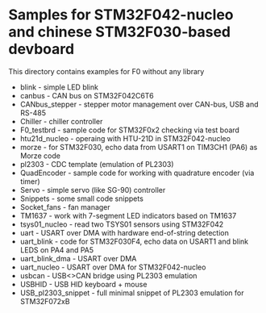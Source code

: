 Samples for STM32F042-nucleo and chinese STM32F030-based devboard
=================================

This directory contains examples for F0 without any library

- blink - simple LED blink
- canbus - CAN bus on STM32F042C6T6
- CANbus_stepper - stepper motor management over CAN-bus, USB and RS-485
- Chiller - chiller controller
- F0_testbrd - sample code for STM32F0x2 checking via test board
- htu21d_nucleo - operaing with HTU-21D in STM32F042-nucleo
- morze - for STM32F030, echo data from USART1 on TIM3CH1 (PA6) as Morze code
- pl2303 - CDC template (emulation of PL2303)
- QuadEncoder - sample code for working with quadrature encoder (via timer)
- Servo - simple servo (like SG-90) controller
- Snippets - some small code snippets
- Socket_fans - fan manager
- TM1637 - work with 7-segment LED indicators based on TM1637
- tsys01_nucleo - read two TSYS01 sensors using STM32F042
- uart - USART over DMA with hardware end-of-string detection
- uart_blink - code for STM32F030F4, echo data on USART1 and blink LEDS on PA4 and PA5
- uart_blink_dma - USART over DMA
- uart_nucleo - USART over DMA for STM32F042-nucleo
- usbcan - USB<>CAN bridge using PL2303 emulation
- USBHID - USB HID keyboard + mouse
- USB_pl2303_snippet - full minimal snippet of PL2303 emulation for STM32F072xB
